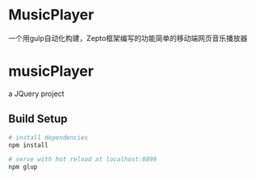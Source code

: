 # MusicPlayer
一个用gulp自动化构建，Zepto框架编写的功能简单的移动端网页音乐播放器

# musicPlayer
a JQuery project

## Build Setup
```bash
# install dependencies
npm install

# serve with hot reload at localhost:8899
npm glup
```

